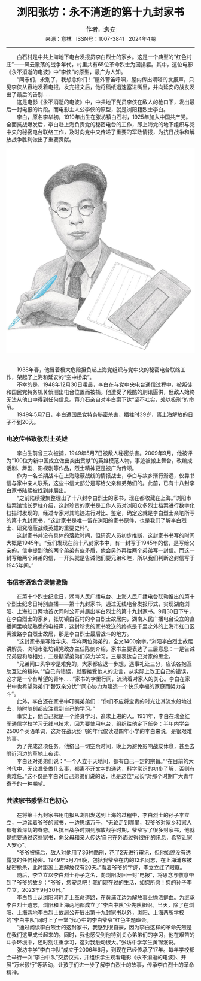 # <center>浏阳张坊：永不消逝的第十九封家书</center> 

<div align=center><img src="https://raw.githubusercontent.com/leaguecn/magazines/main/img_authors/%25d7%25f7%25d5%25df%25a3%25ba%25d4%25ac%25b0%25b2.jpg"></div> 

<center>来源：意林   ISSN号：1007-3841   2024年4期</center> 


* * *


　　白石村是中共上海地下电台发报员李白烈士的家乡。这是一个典型的“红色村庄”——风云激荡的战争年代，村里共有65位革命烈士为国捐躯。其中，这位电影《永不消逝的电波》中“李侠”的原型，最广为人知。  
　　“同志们，永别了，我想念你们！”屋外警笛呼啸，屋内传出嘀嗒的发报声，只见李侠从容地发着电报，发完报文后，他将稿纸迅速塞进嘴里，并向延安的战友发出了最后的告别……  
　　这是电影《永不消逝的电波》中，中共地下党员李侠在敌人的枪口下，发出最后一封电报的片段。而电影主人公李侠的原型，就是浏阳籍烈士李白。  
　　李白，原名李华初，1910年出生在张坊镇白石村，1925年加入中国共产党。全面抗战爆发后，李白赴上海负责党的秘密电台的工作，即上海党的地下组织与党中央的秘密电台联络工作，及时向党中央传递了重要的军政情报，为抗日战争和解放战争胜利做出了重要贡献。

![](https://raw.githubusercontent.com/leaguecn/magazines/main/img/yili20240468-1-l.jpg)

  
<br>　　1938年春，他冒着极大危险担负起上海党组织与党中央的秘密电台联络工作，架起了上海和延安的“空中桥梁”。  
　　不幸的是，1948年12月30日凌晨，李白在与党中央电台通信过程中，被叛徒和国民党特务机关侦测出电台位置而被捕。他遭受了残酷的刑讯逼供，但敌人始终无法从他口中得到任何信息。蒋介石亲自对李白案下达“坚不吐实，处以极刑”的命令。  
　　1949年5月7日，李白遭国民党特务秘密杀害，牺牲时39岁，离上海解放的日子不到20天。

### 电波传书致敬烈士英雄

  
　　李白生前曾三次被捕，1949年5月7日被敌人秘密杀害。2009年9月，他被评为“100位为新中国成立做出突出贡献”的英雄模范人物，事迹被搬上舞台，改编成话剧、舞剧、影视剧等作品，烈士精神更是被广为传颂。  
　　作为一名长期战斗在上海隐蔽战线的情报战士，李白与故乡渐行渐远，仅靠书信与家中亲人联系，这些书信大部分是写给父亲和弟弟们的。此前，已有十八封李白家书陆续被找到并展出。  
　　“之前陆续搜集整理出了十八封李白烈士的家书，现在都收藏在上海。”浏阳市档案馆馆长罗柱介绍，这封珍贵的家书是工作人员对浏阳众多烈士档案进行数字化扫描时发现的，经过专家对其笔迹进行对比、鉴定，确定这就是李白烈士亲笔所写的第十九封家书，“这封家书是唯一留在浏阳的家书原件，也是我们了解李白烈士、研究隐蔽战线英雄的重要史料”。  
　　这封家书并没有具体的落款时间，但研究人员初步推断，这封家书书写的时间大概是1945年。“我们发现在前十八封家书中，有一封写于1945年的信，是写给父亲的，信中提到他的两个弟弟有些矛盾，他会另外再给两个弟弟写一封信。而这一封写给两个弟弟的信，一开头就是告诫他们要兄弟和睦，所以我们判断这封信写于1945年间。”

### 书信寄语饱含深情激励

  
　　在第十个烈士纪念日，湖南人民广播电台、上海人民广播电台联动推出的第十个烈士纪念日特别直播——第十九封家书，通过无线电台发报形式，实现湖南浏阳、上海虹口两地首次同时公开并展出李白烈士的第十九封家书。9月30日下午，在李白烈士的家乡，张坊镇白石村的李白烈士故居内，湖南人民广播电台设立的直播间里响起熟悉的电报声，这封珍贵的家书发送的终点是千里之外的上海市虹口区黄渡路李白烈士故居，那是李白烈士最后战斗的地方。  
　　“这封家书是写给华庆、华祥两位弟弟的，全文1400余字。”浏阳李白烈士故居讲解员、浏阳市张坊镇党政办主任陈剑介绍，家书主要表达了三层意思：一是告诫兄弟要和睦相处，二是期望弟弟们努力学习，三是表达自己对家的思念。  
　　“兄弟间口头争吵是难免的，大家都应退一步想，遇事礼让三分，应该各抱互助互让的精神。”“自己有错误，就要接受他人的忠言，从实际上改正自己的错误，这才是一个有希望的青年……”家书的字里行间，流淌着对家人的关心。李白在家书中也希望弟弟们“替双亲分忧”“同心协力为建造一个快乐幸福的家庭而努力奋斗”。  
　　此外，李白还在家书中叮嘱弟弟们：“你们不应将宝贵的时光让其流水般地过去，随时随刻都应注意到自己的学习。”  
　　事实上，他自己就是一个终身学习、追求上进的人。1931年，李白在瑞金红军通信学校学习无线电技术，因为要使用电台，组织给他定下任务：半年内学会2500个英语单词，这对在战火纷飞的年代仅读过四年小学的李白来说，是很艰难的事。  
　　为了完成这项任务，他挤出一切空余时间，晚上为避免影响战友休息，甚至去附近河边的草地上夜读。  
　　李白还对弟弟们说：“一个人立于天地间，都有自己一定的宗旨。”“在目前的大时代中，无论准备做什么事，都离不开文字的通达，科学常识的初步了解，否则有责难任。”这不仅是李白对自己弟弟们说的话，也是这位“兄长”对那个时期广大青年寄予的一种期望。

### 共读家书感悟红色初心

  
　　在将第十九封家书用电报从浏阳发送到上海的过程中，李白烈士的孙子李立立，一边读着爷爷的家书，一边思绪万千，“无论走到哪里，我爷爷对家乡和家人都有着深切的眷恋。从抗日战争时期到解放战争时期，爷爷写了很多封家书，他就是想要通过这些家书，向父母和亲人传达‘自己在外面过得很好’的讯息，希望让家人安心”。  
　　“爷爷被捕后，敌人对他用了36种酷刑，花了2天进行审讯，但他始终没有透露党的任何秘密。1949年5月7日晚，包括我爷爷在内的12名同志，在上海浦东被秘密枪杀，此时距离上海解放仅有20天。”看着爷爷的字迹，李立立红了眼眶。  
　　随后，李立立以李白烈士孙子之名，向浏阳发回一封“电报”，将思念与敬意带到了爷爷的故乡：“爷爷，您安息吧！我们现在过的生活，如您所愿！您的孙子李立立。2023年9月30日。”  
　　李白烈士从浏阳河畔走上革命道路，在黄浦江边为解放事业抛洒鲜血。为继承李白烈士遗志，浏阳和上海两地都成立了“李白中队”少先队組织。当天，除了在浏阳、上海两地李白烈士故居公开展出第十九封家书以外，浏阳、上海两所学校的“李白中队”同时上了一堂“我心中的李白爷爷”红色主题班会。  
　　“通过阅读李白烈士的这封家书，我感到很自豪，因为李白这样的革命先烈是在我们这里成长起来的。同时，我也感受到他特别关心弟弟们的学习，他在艰苦的斗争环境中，还时刻注重学习，这对我触动很大。”张坊中学学生黄锦泯说。  
　　张坊中学“李白中队”成立于2006年6月，到现在已经传承了17年。每年学校都会举行一次“李白中队”交接仪式，并组织学生观看电影《永不消逝的电波》、开展“万米毅行”等活动，让孩子们进一步了解李白烈士的故事，传承李白烈士的革命精神。